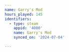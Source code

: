 ```yaml
---
name: Garry's Mod
hours_played: 145
identifiers:
  - type: steam
    appid: '4000'
    name: Garry's Mod
    synced_on: '2024-07-04'

---
```

